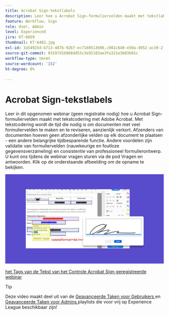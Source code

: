 ```yaml
---
title: Acrobat Sign-tekstlabels
description: Leer hoe u Acrobat Sign-formuliervelden maakt met tekstlabels met Adobe Acrobat
feature: Workflow, Sign
role: User, Admin
level: Experienced
jira: KT-6059
thumbnail: KT-6402.jpg
exl-id: 3a54925d-b713-487b-92b7-ec7160513696,c981c640-e50a-4952-ac39-2f90d6d0cf08
source-git-commit: 03197d1b968dd53c3e92183ae3fa321e3b03b01c
workflow-type: tm+mt
source-wordcount: '152'
ht-degree: 0%

---
```


# Acrobat Sign-tekstlabels

Leer in dit opgenomen webinar (geen registratie nodig) hoe u Acrobat Sign-formuliervelden maakt met tekstcodering met Adobe Acrobat. Met tekstcodering wordt de tijd die nodig is om documenten met veel formuliervelden te maken en te reviseren, aanzienlijk verkort. Afzenders van documenten hoeven geen afzonderlijke velden op elk document te plaatsen - een andere belangrijke tijdbesparende functie. Andere voordelen zijn validatie van formuliervelden (nauwkeurige en foutloze gegevensverzameling) en consistentie van professioneel formulierontwerp. U kunt ons tijdens de webinar vragen sturen via de pod Vragen en antwoorden. Klik op de onderstaande afbeelding om de opname te bekijken.

[![ Sessie van het Controle ](../assets/tagging.png) ](https://event.on24.com/wcc/r/2338276/415BE4603F60A61A546C0A91528B444F)

[ het Tags van de Tekst van het Controle Acrobat Sign geregistreerde webinar ](https://event.on24.com/wcc/r/2338276/415BE4603F60A61A546C0A91528B444F)

>[!TIP]
>
>Deze video maakt deel uit van de [ Geavanceerde Taken voor Gebruikers ](https://experienceleague.adobe.com/nl/playlists/acrobat-sign-get-started-business-users) en [ Geavanceerde Taken voor Admins ](https://experienceleague.adobe.com/nl/playlists/acrobat-sign-perform-advanced-tasks-administrators) playlists die voor vrij op Experience League beschikbaar zijn!

